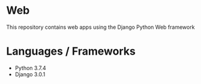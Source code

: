 # Web  
  
This repository contains web apps using the Django Python Web framework  
  
# Languages / Frameworks   
  - Python 3.7.4
  - Django 3.0.1
